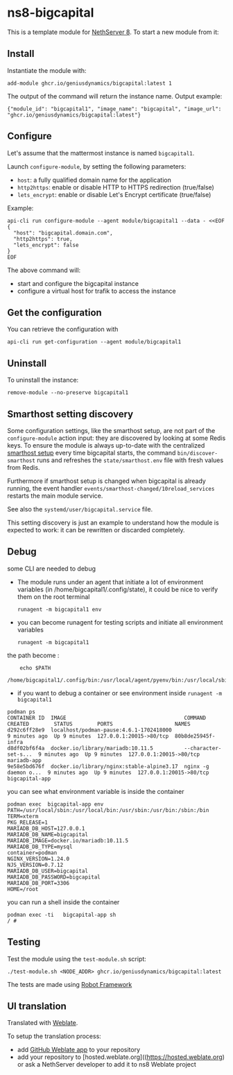 # ns8-bigcapital

This is a template module for [NethServer 8](https://github.com/NethServer/ns8-core).
To start a new module from it:


## Install

Instantiate the module with:

    add-module ghcr.io/geniusdynamics/bigcapital:latest 1

The output of the command will return the instance name.
Output example:

    {"module_id": "bigcapital1", "image_name": "bigcapital", "image_url": "ghcr.io/geniusdynamics/bigcapital:latest"}

## Configure

Let's assume that the mattermost instance is named `bigcapital1`.

Launch `configure-module`, by setting the following parameters:
- `host`: a fully qualified domain name for the application
- `http2https`: enable or disable HTTP to HTTPS redirection (true/false)
- `lets_encrypt`: enable or disable Let's Encrypt certificate (true/false)


Example:

```
api-cli run configure-module --agent module/bigcapital1 --data - <<EOF
{
  "host": "bigcapital.domain.com",
  "http2https": true,
  "lets_encrypt": false
}
EOF
```

The above command will:
- start and configure the bigcapital instance
- configure a virtual host for trafik to access the instance

## Get the configuration
You can retrieve the configuration with

```
api-cli run get-configuration --agent module/bigcapital1
```

## Uninstall

To uninstall the instance:

    remove-module --no-preserve bigcapital1

## Smarthost setting discovery

Some configuration settings, like the smarthost setup, are not part of the
`configure-module` action input: they are discovered by looking at some
Redis keys.  To ensure the module is always up-to-date with the
centralized [smarthost
setup](https://geniusdynamics.github.io/ns8-core/core/smarthost/) every time
bigcapital starts, the command `bin/discover-smarthost` runs and refreshes
the `state/smarthost.env` file with fresh values from Redis.

Furthermore if smarthost setup is changed when bigcapital is already
running, the event handler `events/smarthost-changed/10reload_services`
restarts the main module service.

See also the `systemd/user/bigcapital.service` file.

This setting discovery is just an example to understand how the module is
expected to work: it can be rewritten or discarded completely.

## Debug

some CLI are needed to debug

- The module runs under an agent that initiate a lot of environment variables (in /home/bigcapital1/.config/state), it could be nice to verify them
on the root terminal

    `runagent -m bigcapital1 env`

- you can become runagent for testing scripts and initiate all environment variables
  
    `runagent -m bigcapital1`

 the path become : 
```
    echo $PATH
    /home/bigcapital1/.config/bin:/usr/local/agent/pyenv/bin:/usr/local/sbin:/usr/local/bin:/usr/sbin:/usr/bin:/usr/
```

- if you want to debug a container or see environment inside
 `runagent -m bigcapital1`
 ```
podman ps
CONTAINER ID  IMAGE                                      COMMAND               CREATED        STATUS        PORTS                    NAMES
d292c6ff28e9  localhost/podman-pause:4.6.1-1702418000                          9 minutes ago  Up 9 minutes  127.0.0.1:20015->80/tcp  80b8de25945f-infra
d8df02bf6f4a  docker.io/library/mariadb:10.11.5          --character-set-s...  9 minutes ago  Up 9 minutes  127.0.0.1:20015->80/tcp  mariadb-app
9e58e5bd676f  docker.io/library/nginx:stable-alpine3.17  nginx -g daemon o...  9 minutes ago  Up 9 minutes  127.0.0.1:20015->80/tcp  bigcapital-app
```

you can see what environment variable is inside the container
```
podman exec  bigcapital-app env
PATH=/usr/local/sbin:/usr/local/bin:/usr/sbin:/usr/bin:/sbin:/bin
TERM=xterm
PKG_RELEASE=1
MARIADB_DB_HOST=127.0.0.1
MARIADB_DB_NAME=bigcapital
MARIADB_IMAGE=docker.io/mariadb:10.11.5
MARIADB_DB_TYPE=mysql
container=podman
NGINX_VERSION=1.24.0
NJS_VERSION=0.7.12
MARIADB_DB_USER=bigcapital
MARIADB_DB_PASSWORD=bigcapital
MARIADB_DB_PORT=3306
HOME=/root
```

you can run a shell inside the container

```
podman exec -ti   bigcapital-app sh
/ # 
```
## Testing

Test the module using the `test-module.sh` script:


    ./test-module.sh <NODE_ADDR> ghcr.io/geniusdynamics/bigcapital:latest

The tests are made using [Robot Framework](https://robotframework.org/)

## UI translation

Translated with [Weblate](https://hosted.weblate.org/projects/ns8/).

To setup the translation process:

- add [GitHub Weblate app](https://docs.weblate.org/en/latest/admin/continuous.html#github-setup) to your repository
- add your repository to [hosted.weblate.org]((https://hosted.weblate.org) or ask a NethServer developer to add it to ns8 Weblate project
